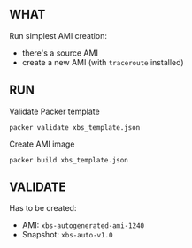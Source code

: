 ## WHAT

Run simplest AMI creation:
- there's a source AMI  
- create a new AMI (with `traceroute` installed)

## RUN

Validate Packer template
```
packer validate xbs_template.json
```

Create AMI image
```
packer build xbs_template.json
```

## VALIDATE

Has to be created:
- AMI: `xbs-autogenerated-ami-1240`
- Snapshot: `xbs-auto-v1.0`